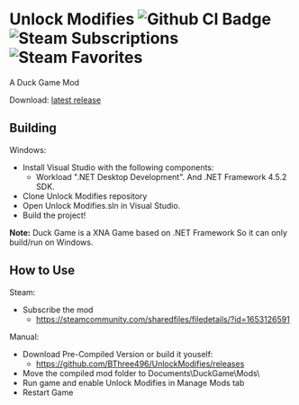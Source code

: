 # Unlock Modifies ![Github CI Badge](https://github.com/BThree496/Unlock-Modifies/workflows/Github%20CI/badge.svg) ![Steam Subscriptions](https://img.shields.io/steam/subscriptions/1653126591?style=flat-square) ![Steam Favorites](https://img.shields.io/steam/favorites/1653126591?style=flat-square)
A Duck Game Mod

Download: [latest release](https://github.com/BThree496/UnlockModifies/releases)

Building
-------
Windows:
- Install Visual Studio with the following components:
  - Workload ".NET Desktop Development". And .NET Framework 4.5.2 SDK.
- Clone Unlock Modifies repository
- Open Unlock Modifies.sln in Visual Studio.
- Build the project!

**Note:** Duck Game is a XNA Game based on .NET Framework So it can only build/run on Windows.

How to Use
-------
Steam:
- Subscribe the mod
  - https://steamcommunity.com/sharedfiles/filedetails/?id=1653126591

Manual:
- Download Pre-Compiled Version or build it youself:
  - https://github.com/BThree496/UnlockModifies/releases
- Move the compiled mod folder to Documents\DuckGame\Mods\
- Run game and enable Unlock Modifies in Manage Mods tab
- Restart Game